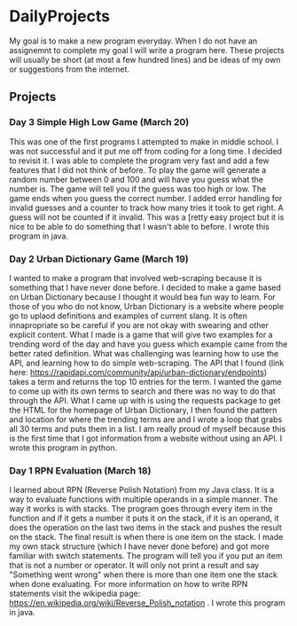 # DailyProjects

My goal is to make a new program everyday. When I do not have an assignemnt to complete my goal I will write a program here. These projects will usually be short (at most a few hundred lines) and be ideas of my own or suggestions from the internet.

## Projects

### Day 3 Simple High Low Game (March 20)
This was one of the first programs I attempted to make in middle school. I was not successful and it put me off from coding for a long time. I decided to revisit it. I was able to complete the program very fast and add a few features that I did not think of before. To play the game will generate a random number between 0 and 100 and will have you guess what the number is. The game will tell you if the guess was too high or low. The game ends when you guess the correct number. I added error handling for invalid guesses and a counter to track how many tries it took to get right. A guess will not be counted if it invalid. This was a [retty easy project but it is nice to be able to do something that I wasn't able to before. I wrote this program in java.

### Day 2 Urban Dictionary Game (March 19)
I wanted to make a program that involved web-scraping because it is something that I have never done before.
I decided to make a game based on Urban Dictionary because I thought it would bea fun way to learn. For those of you who do not know, Urban Dictionary is a website where people go to uplaod definitions and examples of current slang.
It is often innapropriate so be careful if you are not okay with swearing and other explicit content. What I made is a game that will give two examples for a trending word of the day and have you guess which example came from the better rated definition. What was challenging was learning how to use the API, and learning how to do simple web-scraping. The API that I found (link here: https://rapidapi.com/community/api/urban-dictionary/endpoints) takes a term and returns the top 10 entries for the term. I wanted the game to come up with its own terms to search and there was no way to do that through the API. What I came up with is using the requests package to get the HTML for the homepage of Urban Dictionary, I then found the pattern and location for where the trending terms are and I wrote a loop that grabs all 30 terms and puts them in a list. I am really proud of myself because this is the first time that I got information from a website without using an API. I wrote this program in python.

### Day 1 RPN Evaluation (March 18)
 I learned about RPN (Reverse Polish Notation) from my Java class. 
It is a way to evaluate functions with multiple operands in a simple manner. 
The way it works is with stacks. 
The program goes through every item in the function and if it gets a number it puts it on the stack, if it is an operand, it does the operation on the last two items in the stack and pushes the result on the stack. 
The final result is when there is one item on the stack.
I made my own stack structure (which I have never done before) and got more familiar with switch statements.
The program will tell you if you put an item that is not a number or operator.
It will only not print a result and say "Something went wrong" when there is more than one item one the stack when done evaluating.
For more information on how to write RPN statements visit the wikipedia page: https://en.wikipedia.org/wiki/Reverse_Polish_notation . I wrote this program in java.


